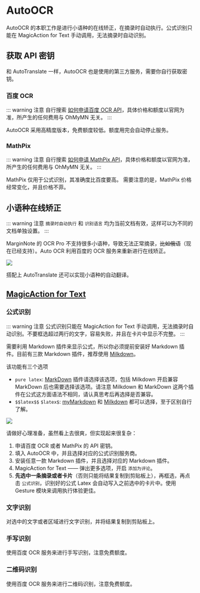 # AutoOCR
AutoOCR 的本职工作是进行小语种的在线矫正，在摘录时自动执行。公式识别只能在 MagicAction for Text 手动调用，无法摘录时自动识别。
## 获取 API 密钥
和 AutoTranslate 一样，AutoOCR 也是使用的第三方服务，需要你自行获取密钥。
### 百度 OCR

::: warning 注意
自行搜索 [如何申请百度 OCR API](https://cn.bing.com/search?q=如何申请百度+OCR+API)，具体价格和额度以官网为准，所产生的任何费用与 OhMyMN 无关。
:::

AutoOCR 采用高精度版本，免费额度较低。额度用完会自动停止服务。

### MathPix

::: warning 注意
自行搜索 [如何申请 MathPix API](https://cn.bing.com/search?q=如何申请+MathPix+API)，具体价格和额度以官网为准，所产生的任何费用与 OhMyMN 无关。
:::

MathPix 仅用于公式识别，其准确度比百度要高。 需要注意的是，MathPix 价格经常变化，并且价格不菲。

## 小语种在线矫正

::: warning 注意
`摘录时自动执行` 和 `识别语言` 均为当前文档有效，这样可以为不同的文档单独设置。
:::

MarginNote 的 OCR Pro 不支持很多小语种，导致无法正常摘录，~~比如俄语~~（现在已经支持）。Auto OCR 利用百度的 OCR 服务来重新进行在线矫正。

![](https://testmnbbs.oss-cn-zhangjiakou.aliyuncs.com/pic/20220813094209.gif?x-oss-process=base_webp)

搭配上 AutoTranslate 还可以实现小语种的自动翻译。
## [MagicAction for Text](magicaction4text.md#公式识别)


### 公式识别
::: warning 注意
公式识别只能在 MagicAction for Text 手动调用，无法摘录时自动识别。不要框选超过两行的文字，容易失败，并且在卡片中显示不完整。
:::


需要利用 Markdown 插件来显示公式，所以你必须提前安装好 Markdown 插件。目前有三款 Markdown 插件，推荐使用 [Milkdown](https://bbs.marginnote.cn/t/topic/34772)。

该功能有三个选项
- `pure latex`: [MarkDown](https://bbs.marginnote.cn/t/topic/7280/124) 插件请选择该选项，包括 Milkdown 开启兼容 MarkDown 后也需要选择该选项。请注意 Milkdown 和 MarkDown 这两个插件在公式这方面语法不相同，请认真思考后再选择是否兼容。
- `$$latex$$` `$latex$`: [myMarkdown](https://bbs.marginnote.cn/t/topic/13635) 和 [Milkdown](https://bbs.marginnote.cn/t/topic/34772) 都可以选择，至于区别自行了解。

![](https://testmnbbs.oss-cn-zhangjiakou.aliyuncs.com/pic/b408c73d8abd1f90bd9580eadd9dbeeb9c9d3701.gif?x-oss-process=base_webp)

请做好心理准备，虽然看上去很爽，但实现起来很复杂：
1. 申请百度 OCR 或者 MathPix 的 API 密钥。
2. 填入 AutoOCR 中，并且选择对应的公式识别服务商。
3. 安装任意一款 Markdown 插件，并且选择对应的 Markdown 插件。
4. MagicAction for Text —— 弹出更多选项，开启 `添加为评论`。
5. **先选中一条摘录或者卡片**（否则只能将结果复制到剪贴板上），再框选，再点击 `公式识别`，识别好的公式 Latex 会自动写入之前选中的卡片中。使用 Gesture 模块来调用执行体验更佳。

### 文字识别

对选中的文字或者区域进行文字识别，并将结果复制到剪贴板上。
### 手写识别

使用百度 OCR 服务来进行手写识别，注意免费额度。
### 二维码识别

使用百度 OCR 服务来进行二维码识别，注意免费额度。
